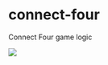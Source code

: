 # connect-four

Connect Four game logic

![](https://en.wikipedia.org/wiki/Connect_Four#/media/File:Connect_Four.gif)